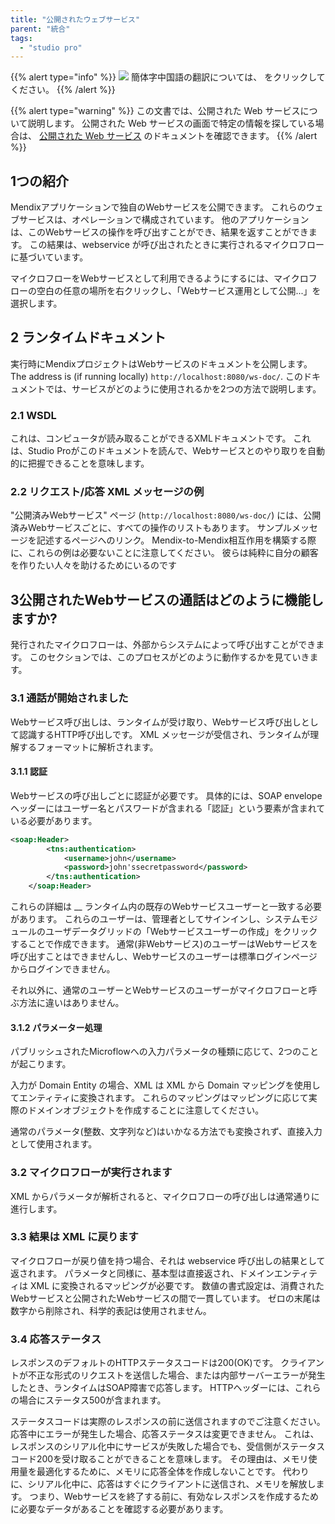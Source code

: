 ```yaml
---
title: "公開されたウェブサービス"
parent: "統合"
tags:
  - "studio pro"
---
```


{{% alert type="info" %}}
<img src="attachments/chinese-translation/china.png" style="display: inline-block; margin: 0" /> 簡体字中国語の翻訳については、 [<unk> <unk> <unk>](https://cdn.mendix.tencent-cloud.com/documentation/refguide8/published-web-services.pdf) をクリックしてください。
{{% /alert %}}

{{% alert type="warning" %}}
この文書では、公開された Web サービスについて説明します。 公開された Web サービスの画面で特定の情報を探している場合は、 [公開された Web サービス](published-web-service) のドキュメントを確認できます。
{{% /alert %}}

## 1つの紹介

Mendixアプリケーションで独自のWebサービスを公開できます。 これらのウェブサービスは、オペレーションで構成されています。 他のアプリケーションは、このWebサービスの操作を呼び出すことができ、結果を返すことができます。 この結果は、webservice が呼び出されたときに実行されるマイクロフローに基づいています。

マイクロフローをWebサービスとして利用できるようにするには、マイクロフローの空白の任意の場所を右クリックし、「Webサービス運用として公開...」を選択します。

## 2 ランタイムドキュメント

実行時にMendixプロジェクトはWebサービスのドキュメントを公開します。 The address is (if running locally) `http://localhost:8080/ws-doc/`. このドキュメントでは、サービスがどのように使用されるかを2つの方法で説明します。

### 2.1 WSDL

これは、コンピュータが読み取ることができるXMLドキュメントです。 これは、Studio Proがこのドキュメントを読んで、Webサービスとのやり取りを自動的に把握できることを意味します。

### 2.2 リクエスト/応答 XML メッセージの例

"公開済みWebサービス" ページ (`http://localhost:8080/ws-doc/`) には、公開済みWebサービスごとに、すべての操作のリストもあります。 サンプルメッセージを記述するページへのリンク。 Mendix-to-Mendix相互作用を構築する際に、これらの例は必要ないことに注意してください。 彼らは純粋に自分の顧客を作りたい人々を助けるためにいるのです

## 3公開されたWebサービスの通話はどのように機能しますか?

発行されたマイクロフローは、外部からシステムによって呼び出すことができます。 このセクションでは、このプロセスがどのように動作するかを見ていきます。

### 3.1 通話が開始されました

Webサービス呼び出しは、ランタイムが受け取り、Webサービス呼び出しとして認識するHTTP呼び出しです。 XML メッセージが受信され、ランタイムが理解するフォーマットに解析されます。

#### 3.1.1 認証

Webサービスの呼び出しごとに認証が必要です。 具体的には、SOAP envelope ヘッダーにはユーザー名とパスワードが含まれる「認証」という要素が含まれている必要があります。

```xml
<soap:Header>
        <tns:authentication>
            <username>john</username>
            <password>john'ssecretpassword</password>
        </tns:authentication>
    </soap:Header>

```

これらの詳細は __ ランタイム内の既存のWebサービスユーザーと一致する必要があります。 これらのユーザーは、管理者としてサインインし、システムモジュールのユーザデータグリッドの「Webサービスユーザーの作成」をクリックすることで作成できます。 通常(非Webサービス)のユーザーはWebサービスを呼び出すことはできませんし、Webサービスのユーザーは標準ログインページからログインできません。

それ以外に、通常のユーザーとWebサービスのユーザーがマイクロフローと呼ぶ方法に違いはありません。

#### 3.1.2 パラメーター処理

パブリッシュされたMicroflowへの入力パラメータの種類に応じて、2つのことが起こります。

入力が Domain Entity の場合、XML は XML から Domain マッピングを使用してエンティティに変換されます。 これらのマッピングはマッピングに応じて実際のドメインオブジェクトを作成することに注意してください。

通常のパラメータ(整数、文字列など)はいかなる方法でも変換されず、直接入力として使用されます。

### 3.2 マイクロフローが実行されます

XML からパラメータが解析されると、マイクロフローの呼び出しは通常通りに進行します。

### 3.3 結果は XML に戻ります

マイクロフローが戻り値を持つ場合、それは webservice 呼び出しの結果として返されます。 パラメータと同様に、基本型は直接返され、ドメインエンティティは XML に変換されるマッピングが必要です。 数値の書式設定は、消費されたWebサービスと公開されたWebサービスの間で一貫しています。 ゼロの末尾は数字から削除され、科学的表記は使用されません。

### 3.4 応答ステータス

レスポンスのデフォルトのHTTPステータスコードは200(OK)です。 クライアントが不正な形式のリクエストを送信した場合、または内部サーバーエラーが発生したとき、ランタイムはSOAP障害で応答します。 HTTPヘッダーには、これらの場合にステータス500が含まれます。

ステータスコードは実際のレスポンスの前に送信されますのでご注意ください。 応答中にエラーが発生した場合、応答ステータスは変更できません。 これは、レスポンスのシリアル化中にサービスが失敗した場合でも、受信側がステータスコード200を受け取ることができることを意味します。 その理由は、メモリ使用量を最適化するために、メモリに応答全体を作成しないことです。 代わりに、シリアル化中に、応答はすぐにクライアントに送信され、メモリを解放します。 つまり、Webサービスを終了する前に、有効なレスポンスを作成するために必要なデータがあることを確認する必要があります。
